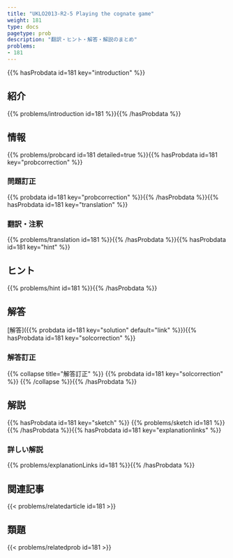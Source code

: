 ```yaml
---
title: "UKLO2013-R2-5 Playing the cognate game"
weight: 181
type: docs
pagetype: prob
description: "翻訳・ヒント・解答・解説のまとめ"
problems: 
- 181
---
```


{{% hasProbdata id=181 key="introduction" %}}

## 紹介

{{% problems/introduction id=181 %}}{{% /hasProbdata %}}

## 情報

{{% problems/probcard id=181 detailed=true %}}{{% hasProbdata id=181 key="probcorrection" %}}

### 問題訂正

{{% probdata id=181 key="probcorrection" %}}{{% /hasProbdata %}}{{% hasProbdata id=181 key="translation" %}}

### 翻訳・注釈

{{% problems/translation id=181 %}}{{% /hasProbdata %}}{{% hasProbdata id=181 key="hint" %}}

## ヒント

{{% problems/hint id=181 %}}{{% /hasProbdata %}}

## 解答

[解答]({{% probdata id=181 key="solution" default="link" %}}){{% hasProbdata id=181 key="solcorrection" %}}

### 解答訂正

{{% collapse title="解答訂正" %}}
{{% probdata id=181 key="solcorrection" %}}
{{% /collapse %}}{{% /hasProbdata %}}

## 解説

{{% hasProbdata id=181 key="sketch" %}}
{{% problems/sketch id=181 %}}
{{% /hasProbdata %}}{{% hasProbdata id=181 key="explanationlinks" %}}

### 詳しい解説

{{% problems/explanationLinks id=181 %}}{{% /hasProbdata %}}

## 関連記事

{{< problems/relatedarticle id=181 >}}

## 類題

{{< problems/relatedprob id=181 >}}
